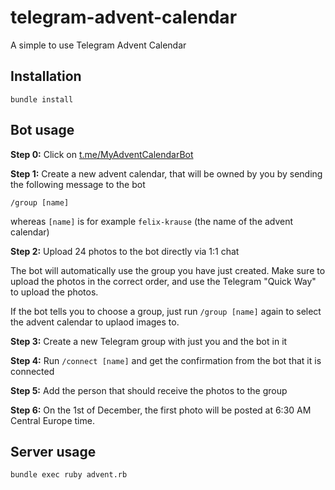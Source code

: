 # telegram-advent-calendar

A simple to use Telegram Advent Calendar

## Installation

```
bundle install
```

## Bot usage

**Step 0:** Click on [t.me/MyAdventCalendarBot](https://t.me/MyAdventCalendarBot)

**Step 1:** Create a new advent calendar, that will be owned by you by sending the following message to the bot

```
/group [name]
```

whereas `[name]` is for example `felix-krause` (the name of the advent calendar)

**Step 2:** Upload 24 photos to the bot directly via 1:1 chat

The bot will automatically use the group you have just created. Make sure to upload the photos in the correct order, and use the Telegram "Quick Way" to upload the photos.

If the bot tells you to choose a group, just run `/group [name]` again to select the advent calendar to uplaod images to.

**Step 3:** Create a new Telegram group with just you and the bot in it

**Step 4:** Run `/connect [name]` and get the confirmation from the bot that it is connected

**Step 5:** Add the person that should receive the photos to the group

**Step 6:** On the 1st of December, the first photo will be posted at 6:30 AM Central Europe time.

## Server usage

```
bundle exec ruby advent.rb
```

